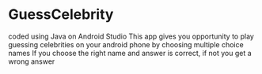 # GuessCelebrity
coded using Java on Android Studio
This app gives you opportunity to play guessing celebrities on your android phone by choosing multiple choice names
If you choose the right name and answer is correct, if not you get a wrong answer 
